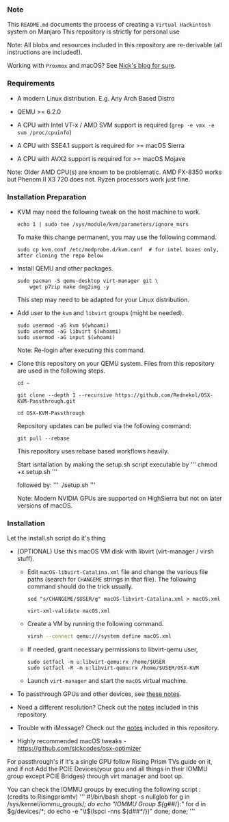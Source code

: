 ### Note

This `README.md` documents the process of creating a `Virtual Hackintosh`
system on Manjaro
This repository is strictly for personal use

Note: All blobs and resources included in this repository are re-derivable (all
instructions are included!).

Working with `Proxmox` and macOS? See [Nick's blog for sure](https://www.nicksherlock.com/).


### Requirements

* A modern Linux distribution. E.g. Any Arch Based Distro

* QEMU >= 6.2.0

* A CPU with Intel VT-x / AMD SVM support is required (`grep -e vmx -e svm /proc/cpuinfo`)

* A CPU with SSE4.1 support is required for >= macOS Sierra

* A CPU with AVX2 support is required for >= macOS Mojave

Note: Older AMD CPU(s) are known to be problematic. AMD FX-8350 works but
Phenom II X3 720 does not. Ryzen processors work just fine.


### Installation Preparation

* KVM may need the following tweak on the host machine to work.

  ```
  echo 1 | sudo tee /sys/module/kvm/parameters/ignore_msrs
  ```

  To make this change permanent, you may use the following command.

  ```
  sudo cp kvm.conf /etc/modprobe.d/kvm.conf  # for intel boxes only, after cloning the repo below
  ```

* Install QEMU and other packages.

  ```
  sudo pacman -S qemu-desktop virt-manager git \
      wget p7zip make dmg2img -y
  ```

  This step may need to be adapted for your Linux distribution.

* Add user to the `kvm` and `libvirt` groups (might be needed).

  ```
  sudo usermod -aG kvm $(whoami)
  sudo usermod -aG libvirt $(whoami)
  sudo usermod -aG input $(whoami)
  ```

  Note: Re-login after executing this command.

* Clone this repository on your QEMU system. Files from this repository are
  used in the following steps.

  ```
  cd ~

  git clone --depth 1 --recursive https://github.com/Rednekol/OSX-KVM-Passthrough.git

  cd OSX-KVM-Passthrough
  ```

  Repository updates can be pulled via the following command:

  ```
  git pull --rebase
  ```

  This repository uses rebase based workflows heavily.

  Start isntallation by making the setup.sh script executable by 
  '''
  chmod +x setup.sh
  '''
  
  followed by:
  '''
  ./setup.sh
  '''
  

  Note: Modern NVIDIA GPUs are supported on HighSierra but not on later
  versions of macOS.



### Installation

  Let the install.sh script do it's thing

- (OPTIONAL) Use this macOS VM disk with libvirt (virt-manager / virsh stuff).

  - Edit `macOS-libvirt-Catalina.xml` file and change the various file paths (search
    for `CHANGEME` strings in that file). The following command should do the
    trick usually.

    ```
    sed "s/CHANGEME/$USER/g" macOS-libvirt-Catalina.xml > macOS.xml

    virt-xml-validate macOS.xml
    ```

  - Create a VM by running the following command.

    ```bash
    virsh --connect qemu:///system define macOS.xml
    ```

  - If needed, grant necessary permissions to libvirt-qemu user,

    ```
    sudo setfacl -m u:libvirt-qemu:rx /home/$USER
    sudo setfacl -R -m u:libvirt-qemu:rx /home/$USER/OSX-KVM
    ```

  - Launch `virt-manager` and start the `macOS` virtual machine.


* To passthrough GPUs and other devices, see [these notes](notes.md#gpu-passthrough-notes).

* Need a different resolution? Check out the [notes](notes.md#change-resolution-in-opencore) included in this repository.

* Trouble with iMessage? Check out the [notes](notes.md#trouble-with-imessage) included in this repository.

* Highly recommended macOS tweaks - https://github.com/sickcodes/osx-optimizer


For passthrough's if it's a single GPU follow Rising Prism TVs guide on it, and if not
Add the PCIE Devices(your gpu and all things in their IOMMU group except PCIE Bridges) through virt manager and boot up.

You can check the IOMMU groups by executing the following script : (credits to Risingprismtv)
'''
#!/bin/bash
shopt -s nullglob
for g in /sys/kernel/iommu_groups/*; do
    echo "IOMMU Group ${g##*/}:"
    for d in $g/devices/*; do
        echo -e "\t$(lspci -nns ${d##*/})"
    done;
done;
'''
